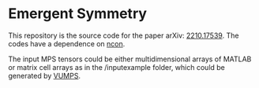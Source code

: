 # Emergent Symmetry

This repository is the source code for the paper arXiv: [2210.17539](https://arxiv.org/abs/2210.17539). The codes have a dependence on [ncon](https://arxiv.org/abs/1402.0939).

The input MPS tensors could be either multidimensional arrays of MATLAB or matrix cell arrays as in the /inputexample folder, which could be generated by [VUMPS](https://github.com/Darkdragon84/IMPS_ML_tools).
